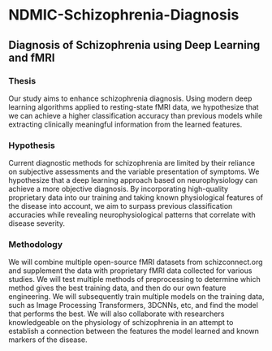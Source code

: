 # NDMIC-Schizophrenia-Diagnosis

## Diagnosis of Schizophrenia using Deep Learning and fMRI
### Thesis
Our study aims to enhance schizophrenia diagnosis. Using modern deep learning algorithms applied to resting-state fMRI data, we hypothesize that we can achieve a higher classification accuracy than previous models while extracting clinically meaningful information from the learned features.
### Hypothesis
Current diagnostic methods for schizophrenia are limited by their reliance on subjective assessments and the variable presentation of symptoms. We hypothesize that a deep learning approach based on neurophysiology can achieve a more objective diagnosis. By incorporating high-quality proprietary data into our training and taking known physiological features of the disease into account, we aim to surpass previous classification accuracies while revealing neurophysiological patterns that correlate with disease severity.
### Methodology
We will combine multiple open-source fMRI datasets from schizconnect.org and supplement the data with proprietary fMRI data collected for various studies. We will test multiple methods of preprocessing to determine which method gives the best training data, and then do our own feature engineering. We will subsequently train multiple models on the training data, such as Image Processing Transformers, 3DCNNs, etc, and find the model that performs the best. We will also collaborate with researchers knowledgeable on the physiology of schizophrenia in an attempt to establish a connection between the features the model learned and known markers of the disease.
